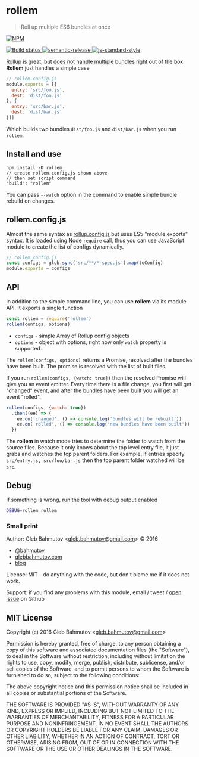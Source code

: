 # rollem

> Roll up multiple ES6 bundles at once

[![NPM][npm-icon] ][npm-url]

[![Build status][ci-image] ][ci-url]
[![semantic-release][semantic-image] ][semantic-url]
[![js-standard-style][standard-image]][standard-url]

[Rollup](http://rollupjs.org/) is great, but
[does not handle multiple bundles](https://github.com/rollup/rollup/issues/703)
right out of the box. **Rollem** just handles a simple case

```js
// rollem.config.js
module.exports = [{
  entry: 'src/foo.js',
  dest: 'dist/foo.js'
}, {
  entry: 'src/bar.js',
  dest: 'dist/bar.js'
}]]
```

Which builds two bundles `dist/foo.js` and `dist/bar.js` when you run
`rollem`.

## Install and use

```text
npm install -D rollem
// create rollem.config.js shown above
// then set script command
"build": "rollem"
```

You can pass `--watch` option in the command to enable simple bundle rebuild
on changes.

## rollem.config.js

Almost the same syntax as [rollup.config.js](http://rollupjs.org/guide/#using-config-files)
but uses ES5 "module.exports" syntax. It is loaded using Node `require` call, thus you can
use JavaScript module to create the list of configs dynamically.

```js
// rollem.config.js
const configs = glob.sync('src/**/*-spec.js').map(toConfig)
module.exports = configs
```

## API

In addition to the simple command line, you can use **rollem** via its
module API. It exports a single function

```js
const rollem = require('rollem')
rollem(configs, options)
```

* `configs` - simple Array of Rollup config objects
* `options` - object with options, right now only `watch` property is
  supported.

The `rollem(configs, options)` returns a Promise, resolved after the
bundles have been built. The promise is resolved with the list of built files.

If you run `rollem(configs, {watch: true})` then the resolved Promise will
give you an event emitter. Every time there is a file change, you first
will get "changed" event, and after the bundles have been built you will
get an event "rolled".

```js
rollem(configs, {watch: true})
  .then((ee) => {
    ee.on('changed', () => console.log('bundles will be rebuilt'))
    ee.on('rolled', () => console.log('new bundles have been built'))
  })
```

The **rollem** in watch mode tries to determine the folder to watch from the source files.
Because it only knows about the top level entry file, it just grabs and watches 
the top parent folders. For example, if entries specify `src/entry.js, src/foo/bar.js` then
the top parent folder watched will be `src`.

## Debug

If something is wrong, run the tool with debug output enabled

```sh
DEBUG=rollem rollem
```

### Small print

Author: Gleb Bahmutov &lt;gleb.bahmutov@gmail.com&gt; &copy; 2016


* [@bahmutov](https://twitter.com/bahmutov)
* [glebbahmutov.com](http://glebbahmutov.com)
* [blog](http://glebbahmutov.com/blog)


License: MIT - do anything with the code, but don't blame me if it does not work.

Support: if you find any problems with this module, email / tweet /
[open issue](https://github.com/bahmutov/rollem/issues) on Github

## MIT License

Copyright (c) 2016 Gleb Bahmutov &lt;gleb.bahmutov@gmail.com&gt;

Permission is hereby granted, free of charge, to any person
obtaining a copy of this software and associated documentation
files (the "Software"), to deal in the Software without
restriction, including without limitation the rights to use,
copy, modify, merge, publish, distribute, sublicense, and/or sell
copies of the Software, and to permit persons to whom the
Software is furnished to do so, subject to the following
conditions:

The above copyright notice and this permission notice shall be
included in all copies or substantial portions of the Software.

THE SOFTWARE IS PROVIDED "AS IS", WITHOUT WARRANTY OF ANY KIND,
EXPRESS OR IMPLIED, INCLUDING BUT NOT LIMITED TO THE WARRANTIES
OF MERCHANTABILITY, FITNESS FOR A PARTICULAR PURPOSE AND
NONINFRINGEMENT. IN NO EVENT SHALL THE AUTHORS OR COPYRIGHT
HOLDERS BE LIABLE FOR ANY CLAIM, DAMAGES OR OTHER LIABILITY,
WHETHER IN AN ACTION OF CONTRACT, TORT OR OTHERWISE, ARISING
FROM, OUT OF OR IN CONNECTION WITH THE SOFTWARE OR THE USE OR
OTHER DEALINGS IN THE SOFTWARE.

[npm-icon]: https://nodei.co/npm/rollem.png?downloads=true
[npm-url]: https://npmjs.org/package/rollem
[ci-image]: https://travis-ci.org/bahmutov/rollem.png?branch=master
[ci-url]: https://travis-ci.org/bahmutov/rollem
[semantic-image]: https://img.shields.io/badge/%20%20%F0%9F%93%A6%F0%9F%9A%80-semantic--release-e10079.svg
[semantic-url]: https://github.com/semantic-release/semantic-release
[standard-image]: https://img.shields.io/badge/code%20style-standard-brightgreen.svg
[standard-url]: http://standardjs.com/
